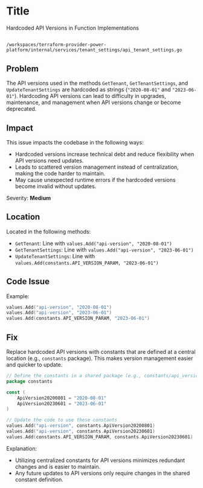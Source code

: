 # Title

Hardcoded API Versions in Function Implementations

##

`/workspaces/terraform-provider-power-platform/internal/services/tenant_settings/api_tenant_settings.go`

## Problem

The API versions used in the methods `GetTenant`, `GetTenantSettings`, and `UpdateTenantSettings` are hardcoded as strings (`"2020-08-01"` and `"2023-06-01"`). Hardcoding API versions can lead to difficulty in upgrades, maintenance, and management when API versions change or become deprecated. 

## Impact

This issue impacts the codebase in the following ways:
- Hardcoded versions increase technical debt and reduce flexibility when API versions need updates.
- Leads to scattered version management instead of centralization, making the code harder to maintain.
- May cause unexpected runtime errors if the hardcoded versions become invalid without updates.

Severity: **Medium**

## Location

Located in the following methods:
- `GetTenant`: Line with `values.Add("api-version", "2020-08-01")`
- `GetTenantSettings`: Line with `values.Add("api-version", "2023-06-01")`
- `UpdateTenantSettings`: Line with `values.Add(constants.API_VERSION_PARAM, "2023-06-01")`

## Code Issue

Example:

```go
values.Add("api-version", "2020-08-01")
values.Add("api-version", "2023-06-01")
values.Add(constants.API_VERSION_PARAM, "2023-06-01")
```

## Fix

Replace hardcoded API versions with constants that are defined at a central location (e.g., `constants` package). This makes version management easier and quicker to update.

```go
// Define the constants in a shared package (e.g., constants/api_versions.go)
package constants

const (
	ApiVersion20200801 = "2020-08-01"
	ApiVersion20230601 = "2023-06-01"
)

// Update the code to use these constants
values.Add("api-version", constants.ApiVersion20200801)
values.Add("api-version", constants.ApiVersion20230601)
values.Add(constants.API_VERSION_PARAM, constants.ApiVersion20230601)
```

Explanation:
- Utilizing centralized constants for API versions minimizes redundant changes and is easier to maintain.
- Any future updates to API versions only require changes in the shared constant definition.

